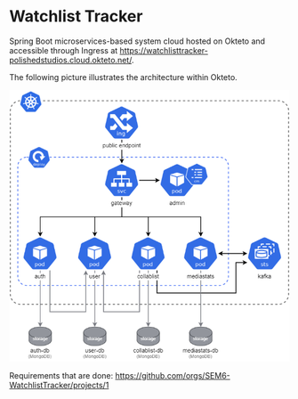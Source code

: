 # Watchlist Tracker

Spring Boot microservices-based system cloud hosted on Okteto and accessible through Ingress at https://watchlisttracker-polishedstudios.cloud.okteto.net/.

The following picture illustrates the architecture within Okteto.

<img src="https://raw.githubusercontent.com/SEM6-WatchlistTracker/watchlisttracker/main/Okteto%20Kubernetes%20Architecture.png" title="Architecture">

Requirements that are done:
https://github.com/orgs/SEM6-WatchlistTracker/projects/1

